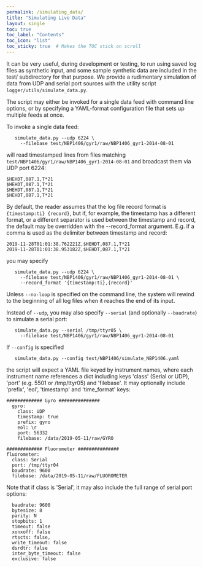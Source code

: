 ```yaml
---
permalink: /simulating_data/
title: "Simulating Live Data"
layout: single
toc: true
toc_label: "Contents"
toc_icon: "list"
toc_sticky: true  # Makes the TOC stick on scroll
---
```

It can be very useful, during development or testing, to run using
saved log files as synthetic input, and some sample synthetic data are
included in the test/ subdirectory for that purpose. We provide a
rudimentary simulation of data from UDP and serial port sources with
the utility script `logger/utils/simulate_data.py`.

The script may either be invoked for a single data feed with command
line options, or by specifying a YAML-format configuration file that
sets up multiple feeds at once.

To invoke a single data feed:

```
   simulate_data.py --udp 6224 \
     --filebase test/NBP1406/gyr1/raw/NBP1406_gyr1-2014-08-01
```

will read timestamped lines from files matching
`test/NBP1406/gyr1/raw/NBP1406_gyr1-2014-08-01` and broadcast them via
UDP port 6224:

```
$HEHDT,087.1,T*21
$HEHDT,087.1,T*21
$HEHDT,087.1,T*21
$HEHDT,087.1,T*21
```

By default, the reader assumes that the log file record format is `{timestamp:ti} {record}`, 
but if, for example, the timestamp has a different format, or a different
separator is used between the timestamp and record, the default may be
overridden with the --record_format argument. E.g. if a comma is used
as the delimiter between timestamp and record:
```
2019-11-28T01:01:38.762221Z,$HEHDT,087.1,T*21
2019-11-28T01:01:38.953182Z,$HEHDT,087.1,T*21
```
you may specify
```
   simulate_data.py --udp 6224 \
     --filebase test/NBP1406/gyr1/raw/NBP1406_gyr1-2014-08-01 \
     --record_format '{timestamp:ti},{record}'
```

Unless `--no-loop` is specified on the command line, the system will
rewind to the beginning of all log files when it reaches the end of
its input.

Instead of `--udp`, you may also specify `--serial` (and optionally
`--baudrate`) to simulate a serial port:

```
   simulate_data.py --serial /tmp/ttyr05 \
     --filebase test/NBP1406/gyr1/raw/NBP1406_gyr1-2014-08-01
```

If `--config` is specified

```
   simulate_data.py --config test/NBP1406/simulate_NBP1406.yaml
```

the script will expect a YAML file keyed by instrument names, where
each instrument name references a dict including keys 'class' (Serial
or UDP), 'port' (e.g. 5501 or /tmp/ttyr05) and 'filebase'. It may
optionally include 'prefix', 'eol', 'timestamp' and 'time\_format'
keys:

```
############# Gyro ###############
  gyro:
    class: UDP
    timestamp: true
    prefix: gyro
    eol: \r
    port: 56332
    filebase: /data/2019-05-11/raw/GYRO

############# Fluorometer ###############
fluorometer:
  class: Serial
  port: /tmp/ttyr04
  baudrate: 9600
  filebase: /data/2019-05-11/raw/FLUOROMETER
```

Note that if class is 'Serial', it may also include the full range of
serial port options:

```
  baudrate: 9600
  bytesize: 8
  parity: N
  stopbits: 1
  timeout: false
  xonxoff: false
  rtscts: false,
  write_timeout: false
  dsrdtr: false
  inter_byte_timeout: false
  exclusive: false
```
